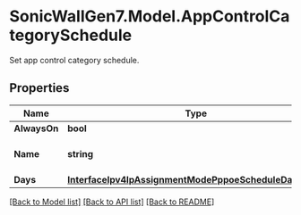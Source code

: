 # SonicWallGen7.Model.AppControlCategorySchedule
Set app control category schedule.

## Properties

Name | Type | Description | Notes
------------ | ------------- | ------------- | -------------
**AlwaysOn** | **bool** | Always on. | [optional] 
**Name** | **string** | Schedule object name. | [optional] 
**Days** | [**InterfaceIpv4IpAssignmentModePppoeScheduleDaysDays**](InterfaceIpv4IpAssignmentModePppoeScheduleDaysDays.md) |  | [optional] 

[[Back to Model list]](../README.md#documentation-for-models) [[Back to API list]](../README.md#documentation-for-api-endpoints) [[Back to README]](../README.md)

